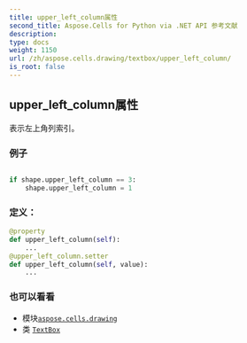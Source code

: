 ```yaml
---
title: upper_left_column属性
second_title: Aspose.Cells for Python via .NET API 参考文献
description:
type: docs
weight: 1150
url: /zh/aspose.cells.drawing/textbox/upper_left_column/
is_root: false
---
```

## upper_left_column属性

表示左上角列索引。

### 例子

```python

if shape.upper_left_column == 3:
    shape.upper_left_column = 1

```
### 定义：
```python
@property
def upper_left_column(self):
    ...
@upper_left_column.setter
def upper_left_column(self, value):
    ...
```

### 也可以看看
* 模块[`aspose.cells.drawing`](../../)
* 类 [`TextBox`](/cells/python-net/zh/aspose.cells.drawing/textbox)
